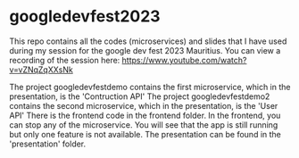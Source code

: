 # googledevfest2023
This repo contains all the codes (microservices) and slides that I have used during my session for the google dev fest 2023 Mauritius. 
You can view a recording of the session here: https://www.youtube.com/watch?v=vZNqZqXXsNk

The project googledevfestdemo contains the first microservice, which in the presentation, is the 'Contruction API'
The project googledevfestdemo2 contains the second microservice, which in the presentation, is the 'User API'
There is the frontend code in the frontend folder. In the frontend, you can stop any of the microservice. You will see that the app is still running but only one feature is not available.
The presentation can be found in the 'presentation' folder.
